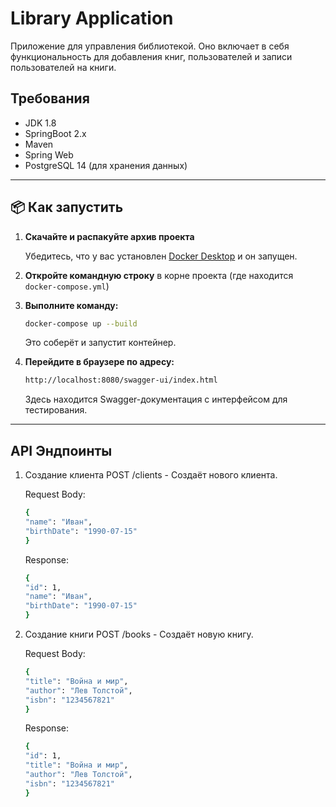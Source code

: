 # Library Application

Приложение для управления библиотекой. Оно включает в себя функциональность для добавления книг, пользователей и записи пользователей на книги.

## Требования

- JDK 1.8
- SpringBoot 2.x
- Maven
- Spring Web
- PostgreSQL 14 (для хранения данных)

---

## 📦 Как запустить

1. **Скачайте и распакуйте архив проекта**

   Убедитесь, что у вас установлен [Docker Desktop](https://www.docker.com/products/docker-desktop/) и он запущен.

2. **Откройте командную строку** в корне проекта (где находится `docker-compose.yml`)

3. **Выполните команду:**

   ```bash
   docker-compose up --build
   ```
   Это соберёт и запустит контейнер.

4. **Перейдите в браузере по адресу:**

   ```bash
   http://localhost:8080/swagger-ui/index.html
    ```
   Здесь находится Swagger-документация с интерфейсом для тестирования.


---
## API Эндпоинты

1. Создание клиента
   POST /clients - Создаёт нового клиента.

   Request Body:
   ```bash
   {
   "name": "Иван",
   "birthDate": "1990-07-15"
   }
   ```
   Response:
   ```bash
   {
   "id": 1,
   "name": "Иван",
   "birthDate": "1990-07-15"
   }
   ```
2. Создание книги
   POST /books - Создаёт новую книгу.

   Request Body:
   ```bash
   {
   "title": "Война и мир",
   "author": "Лев Толстой",
   "isbn": "1234567821"
   }
   ```
   Response:
   ```bash
   {
   "id": 1,
   "title": "Война и мир",
   "author": "Лев Толстой",
   "isbn": "1234567821"
   }
   ```
